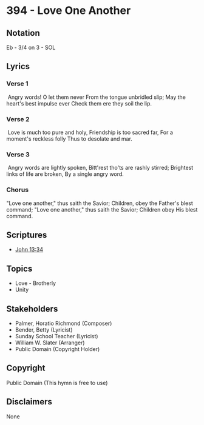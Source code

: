 # 394 - Love One Another

## Notation

Eb - 3/4 on 3 - SOL

## Lyrics

### Verse 1

 Angry words! O let them never From the tongue unbridled slip; May the heart's best impulse ever Check  them ere they soil the lip. 

### Verse 2

 Love is much too pure and holy, Friendship is too sacred far, For a moment's reckless folly Thus to desolate and mar. 

### Verse 3

 Angry words are lightly spoken, Bitt'rest tho'ts are rashly stirred; Brightest links of life are broken, By a single angry word. 

### Chorus

 "Love one another," thus saith the Savior; Children, obey the Father's blest command; "Love one another," thus saith the Savior; Children obey  His blest command. 


## Scriptures

- [John 13:34](https://www.biblegateway.com/passage/?search=John%2013%3A34)

## Topics

- Love - Brotherly
- Unity

## Stakeholders

- Palmer, Horatio Richmond (Composer)
- Bender, Betty (Lyricist)
- Sunday School Teacher (Lyricist)
- William W. Slater (Arranger)
- Public Domain (Copyright Holder)

## Copyright

Public Domain
(This hymn is free to use)

## Disclaimers

None

